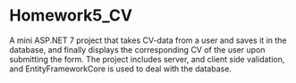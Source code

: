 # Homework5_CV
A mini ASP.NET 7 project that takes CV-data from a user and saves it in the database, and finally displays the corresponding CV of the user upon submitting the form. The project includes server, and client side validation, and EntityFrameworkCore is used to deal with the database. 
